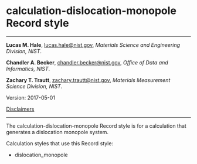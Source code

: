 # calculation-dislocation-monopole Record style

--------------------------------------------------------------------------------

**Lucas M. Hale**, 
[lucas.hale@nist.gov](mailto:lucas.hale@nist.gov?Subject=ipr-demo), 
*Materials Science and Engineering Division, NIST*.

**Chandler A. Becker**, 
[chandler.becker@nist.gov](mailto:chandler.becker@nist.gov?Subject=ipr-demo), 
*Office of Data and Informatics, NIST*.

**Zachary T. Trautt**, 
[zachary.trautt@nist.gov](mailto:zachary.trautt@nist.gov?Subject=ipr-demo), 
*Materials Measurement Science Division, NIST*.

Version: 2017-05-01

[Disclaimers](http://www.nist.gov/public_affairs/disclaimer.cfm) 
 
--------------------------------------------------------------------------------

The calculation-dislocation-monopole Record style is for a calculation that 
generates a dislocation monopole system.

Calculation styles that use this Record style:

- dislocation_monopole